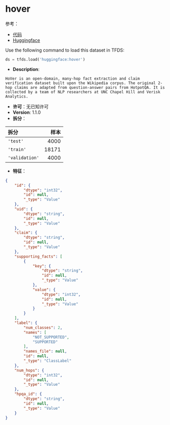 # hover

参考：

- [代码](https://github.com/huggingface/datasets/blob/master/datasets/hover)
- [Huggingface](https://huggingface.co/datasets/hover)

Use the following command to load this dataset in TFDS:

```python
ds = tfds.load('huggingface:hover')
```

- **Description**:

```
HoVer is an open-domain, many-hop fact extraction and claim verification dataset built upon the Wikipedia corpus. The original 2-hop claims are adapted from question-answer pairs from HotpotQA. It is collected by a team of NLP researchers at UNC Chapel Hill and Verisk Analytics.
```

- **许可**：无已知许可
- **Version**: 1.1.0
- **拆分**：

拆分 | 样本
:-- | --:
`'test'` | 4000
`'train'` | 18171
`'validation'` | 4000

- **特征**：

```json
{
    "id": {
        "dtype": "int32",
        "id": null,
        "_type": "Value"
    },
    "uid": {
        "dtype": "string",
        "id": null,
        "_type": "Value"
    },
    "claim": {
        "dtype": "string",
        "id": null,
        "_type": "Value"
    },
    "supporting_facts": [
        {
            "key": {
                "dtype": "string",
                "id": null,
                "_type": "Value"
            },
            "value": {
                "dtype": "int32",
                "id": null,
                "_type": "Value"
            }
        }
    ],
    "label": {
        "num_classes": 2,
        "names": [
            "NOT_SUPPORTED",
            "SUPPORTED"
        ],
        "names_file": null,
        "id": null,
        "_type": "ClassLabel"
    },
    "num_hops": {
        "dtype": "int32",
        "id": null,
        "_type": "Value"
    },
    "hpqa_id": {
        "dtype": "string",
        "id": null,
        "_type": "Value"
    }
}
```

